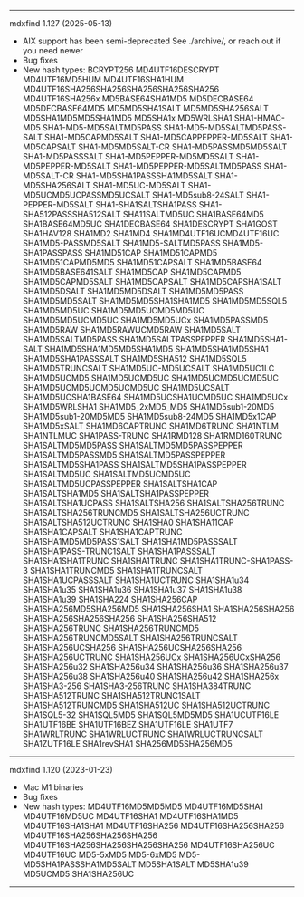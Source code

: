 ------------------------------------------------------------------------------
mdxfind 1.127 (2025-05-13)
- AIX support has been semi-deprecated 
    See ./archive/, or reach out if you need newer
- Bug fixes
- New hash types:
    BCRYPT256
    MD4UTF16DESCRYPT
    MD4UTF16MD5HUM
    MD4UTF16SHA1HUM
    MD4UTF16SHA256SHA256SHA256SHA256SHA256
    MD4UTF16SHA256x
    MD5BASE64SHA1MD5
    MD5DECBASE64
    MD5DECBASE64MD5
    MD5MD5SHA1SALT
    MD5MD5SHA256SALT
    MD5SHA1MD5MD5SHA1MD5
    MD5SHA1x
    MD5WRLSHA1
    SHA1-HMAC-MD5
    SHA1-MD5-MD5SALTMD5PASS
    SHA1-MD5-MD5SALTMD5PASS-SALT
    SHA1-MD5CAPMD5SALT
    SHA1-MD5CAPPEPPER-MD5SALT
    SHA1-MD5CAPSALT
    SHA1-MD5MD5SALT-CR
    SHA1-MD5PASSMD5MD5SALT
    SHA1-MD5PASSSALT
    SHA1-MD5PEPPER-MD5MD5SALT
    SHA1-MD5PEPPER-MD5SALT
    SHA1-MD5PEPPER-MD5SALTMD5PASS
    SHA1-MD5SALT-CR
    SHA1-MD5SHA1PASSSHA1MD5SALT
    SHA1-MD5SHA256SALT
    SHA1-MD5UC-MD5SALT
    SHA1-MD5UCMD5UCPASSMD5UCSALT
    SHA1-MD5sub8-24SALT
    SHA1-PEPPER-MD5SALT
    SHA1-SHA1SALTSHA1PASS
    SHA1-SHA512PASSSHA512SALT
    SHA11SALTMD5UC
    SHA1BASE64MD5
    SHA1BASE64MD5UC
    SHA1DECBASE64
    SHA1DESCRYPT
    SHA1GOST
    SHA1HAV128
    SHA1MD2
    SHA1MD4
    SHA1MD4UTF16UCMD4UTF16UC
    SHA1MD5-PASSMD5SALT
    SHA1MD5-SALTMD5PASS
    SHA1MD5-SHA1PASSPASS
    SHA1MD51CAP
    SHA1MD51CAPMD5
    SHA1MD51CAPMD5MD5
    SHA1MD51CAPSALT
    SHA1MD5BASE64
    SHA1MD5BASE641SALT
    SHA1MD5CAP
    SHA1MD5CAPMD5
    SHA1MD5CAPMD5SALT
    SHA1MD5CAPSALT
    SHA1MD5CAPSHA1SALT
    SHA1MD5DSALT
    SHA1MD5MD5DSALT
    SHA1MD5MD5PASS
    SHA1MD5MD5SALT
    SHA1MD5MD5SHA1SHA1MD5
    SHA1MD5MD5SQL5
    SHA1MD5MD5UC
    SHA1MD5MD5UCMD5MD5UC
    SHA1MD5MD5UCMD5UC
    SHA1MD5MD5UCx
    SHA1MD5PASSMD5
    SHA1MD5RAW
    SHA1MD5RAWUCMD5RAW
    SHA1MD5SALT
    SHA1MD5SALTMD5PASS
    SHA1MD5SALTPASSPEPPER
    SHA1MD5SHA1-SALT
    SHA1MD5SHA1MD5MD5SHA1MD5
    SHA1MD5SHA1MD5SHA1
    SHA1MD5SHA1PASSSALT
    SHA1MD5SHA512
    SHA1MD5SQL5
    SHA1MD5TRUNCSALT
    SHA1MD5UC-MD5UCSALT
    SHA1MD5UC1LC
    SHA1MD5UCMD5
    SHA1MD5UCMD5UC
    SHA1MD5UCMD5UCMD5UC
    SHA1MD5UCMD5UCMD5UCMD5UC
    SHA1MD5UCSALT
    SHA1MD5UCSHA1BASE64
    SHA1MD5UCSHA1UCMD5UC
    SHA1MD5UCx
    SHA1MD5WRLSHA1
    SHA1MD5_2xMD5_MD5
    SHA1MD5sub1-20MD5
    SHA1MD5sub1-20MD5MD5
    SHA1MD5sub8-24MD5
    SHA1MD5x1CAP
    SHA1MD5xSALT
    SHA1MD6CAPTRUNC
    SHA1MD6TRUNC
    SHA1NTLM
    SHA1NTLMUC
    SHA1PASS-TRUNC
    SHA1RMD128
    SHA1RMD160TRUNC
    SHA1SALTMD5MD5PASS
    SHA1SALTMD5MD5PASSPEPPER
    SHA1SALTMD5PASSMD5
    SHA1SALTMD5PASSPEPPER
    SHA1SALTMD5SHA1PASS
    SHA1SALTMD5SHA1PASSPEPPER
    SHA1SALTMD5UC
    SHA1SALTMD5UCMD5UC
    SHA1SALTMD5UCPASSPEPPER
    SHA1SALTSHA1CAP
    SHA1SALTSHA1MD5
    SHA1SALTSHA1PASSPEPPER
    SHA1SALTSHA1UCPASS
    SHA1SALTSHA256
    SHA1SALTSHA256TRUNC
    SHA1SALTSHA256TRUNCMD5
    SHA1SALTSHA256UCTRUNC
    SHA1SALTSHA512UCTRUNC
    SHA1SHA0
    SHA1SHA11CAP
    SHA1SHA1CAPSALT
    SHA1SHA1CAPTRUNC
    SHA1SHA1MD5MD5PASS1SALT
    SHA1SHA1MD5PASSSALT
    SHA1SHA1PASS-TRUNC1SALT
    SHA1SHA1PASSSALT
    SHA1SHA1SHA1TRUNC
    SHA1SHA1TRUNC
    SHA1SHA1TRUNC-SHA1PASS-3
    SHA1SHA1TRUNCMD5
    SHA1SHA1TRUNCSALT
    SHA1SHA1UCPASSSALT
    SHA1SHA1UCTRUNC
    SHA1SHA1u34
    SHA1SHA1u35
    SHA1SHA1u36
    SHA1SHA1u37
    SHA1SHA1u38
    SHA1SHA1u39
    SHA1SHA224
    SHA1SHA256CAP
    SHA1SHA256MD5SHA256MD5
    SHA1SHA256SHA1
    SHA1SHA256SHA256
    SHA1SHA256SHA256SHA256
    SHA1SHA256SHA512
    SHA1SHA256TRUNC
    SHA1SHA256TRUNCMD5
    SHA1SHA256TRUNCMD5SALT
    SHA1SHA256TRUNCSALT
    SHA1SHA256UCSHA256
    SHA1SHA256UCSHA256SHA256
    SHA1SHA256UCTRUNC
    SHA1SHA256UCx
    SHA1SHA256UCxSHA256
    SHA1SHA256u32
    SHA1SHA256u34
    SHA1SHA256u36
    SHA1SHA256u37
    SHA1SHA256u38
    SHA1SHA256u40
    SHA1SHA256u42
    SHA1SHA256x
    SHA1SHA3-256
    SHA1SHA3-256TRUNC
    SHA1SHA384TRUNC
    SHA1SHA512TRUNC
    SHA1SHA512TRUNC1SALT
    SHA1SHA512TRUNCMD5
    SHA1SHA512UC
    SHA1SHA512UCTRUNC
    SHA1SQL5-32
    SHA1SQL5MD5
    SHA1SQL5MD5MD5
    SHA1UCUTF16LE
    SHA1UTF16BE
    SHA1UTF16BEZ
    SHA1UTF16LE
    SHA1UTF7
    SHA1WRLTRUNC
    SHA1WRLUCTRUNC
    SHA1WRLUCTRUNCSALT
    SHA1ZUTF16LE
    SHA1revSHA1
    SHA256MD5SHA256MD5

------------------------------------------------------------------------------
mdxfind 1.120 (2023-01-23)
- Mac M1 binaries
- Bug fixes
- New hash types:
    MD4UTF16MD5MD5MD5
    MD4UTF16MD5SHA1
    MD4UTF16MD5UC
    MD4UTF16SHA1
    MD4UTF16SHA1MD5
    MD4UTF16SHA1SHA1
    MD4UTF16SHA256
    MD4UTF16SHA256SHA256
    MD4UTF16SHA256SHA256SHA256
    MD4UTF16SHA256SHA256SHA256SHA256
    MD4UTF16SHA256UC
    MD4UTF16UC
    MD5-5xMD5
    MD5-6xMD5
    MD5-MD5SHA1PASSSHA1MD5SALT
    MD5SHA1SALT
    MD5SHA1u39
    MD5UCMD5
    SHA1SHA256UC
------------------------------------------------------------------------------
